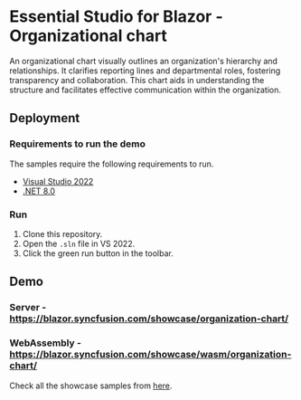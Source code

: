# Essential Studio for Blazor - Organizational chart

An organizational chart visually outlines an organization's hierarchy and relationships. It clarifies reporting lines and departmental roles, fostering transparency and collaboration. This chart aids in understanding the structure and facilitates effective communication within the organization.

## Deployment

### Requirements to run the demo

The samples require the following requirements to run.

* [Visual Studio 2022](https://visualstudio.microsoft.com/vs/)
* [.NET 8.0](https://dotnet.microsoft.com/en-us/download/dotnet/8.0)

### Run

1. Clone this repository.
2. Open the `.sln` file in VS 2022.
3. Click the green run button in the toolbar.

## Demo

### Server - <a href="https://blazor.syncfusion.com/showcase/organization-chart/" target="_blank">https://blazor.syncfusion.com/showcase/organization-chart/</a>
### WebAssembly - <a href="https://blazor.syncfusion.com/showcase/wasm/organization-chart/" target="_blank">https://blazor.syncfusion.com/showcase/wasm/organization-chart/</a>

Check all the showcase samples from <a href="https://blazor.syncfusion.com" target="_blank">here</a>.
